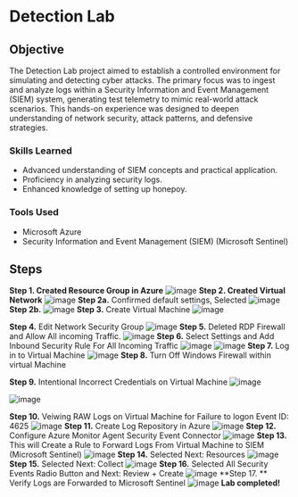 # Detection Lab

## Objective


The Detection Lab project aimed to establish a controlled environment for simulating and detecting cyber attacks. The primary focus was to ingest and analyze logs within a Security Information and Event Management (SIEM) system, generating test telemetry to mimic real-world attack scenarios. This hands-on experience was designed to deepen understanding of network security, attack patterns, and defensive strategies.

### Skills Learned


- Advanced understanding of SIEM concepts and practical application.
- Proficiency in analyzing security logs.
- Enhanced knowledge of setting up honepoy.


### Tools Used


- Microsoft Azure
- Security Information and Event Management (SIEM) (Microsoft Sentinel)

  
## Steps


**Step 1. **Created Resource Group in Azure****
![image](https://github.com/user-attachments/assets/2cf69984-ce03-4ee3-9ce3-5fc5a2038984)
**Step 2. Created Virtual Network**
![image](https://github.com/user-attachments/assets/3ccb56c1-84eb-43aa-8cae-a37b25cfedc8)
**Step 2a.** Confirmed default settings, Selected 
![image](https://github.com/user-attachments/assets/e3d186f8-33eb-4048-9574-15d846b2f9b3)
**Step 2b.**
![image](https://github.com/user-attachments/assets/e5cddb71-1c03-43d2-afea-1a68b750bc43)
**Step 3.** Create Virtual Machine
![image](https://github.com/user-attachments/assets/a5507dd0-4843-46ff-83aa-0797fad9e686)

**Step 4.** Edit Network Security Group
![image](https://github.com/user-attachments/assets/d0b517c1-c99f-4851-9255-9786b88ef420)
**Step 5.** Deleted RDP Firewall and Allow All incoming Traffic.
![image](https://github.com/user-attachments/assets/ebd81bd0-1386-4cba-879a-b8b5f87fdc0f)
**Step 6.** Select Settings and Add Inbound Security Rule For All Incoming Traffic
![image](https://github.com/user-attachments/assets/184522ac-517f-43fb-9252-fd4c4544f24a)
![image](https://github.com/user-attachments/assets/62916701-a132-4449-8bcb-2abd57bacf4e)
**Step 7.** Log in to Virtual Machine
![image](https://github.com/user-attachments/assets/482aff48-0fcb-47d3-9552-cab4a9845113)
**Step 8.** Turn Off Windows Firewall within virtual Machine

**Step 9.** Intentional Incorrect Credentials on Virtual Machine
![image](https://github.com/user-attachments/assets/1f72c9a1-444a-463c-906d-ea50e11a8479)

![image](https://github.com/user-attachments/assets/4b0bc9b5-cd4a-431f-8713-05b737d28914)

**Step 10.** Veiwing RAW Logs on Virtual Machine for Failure to logon Event ID: 4625
![image](https://github.com/user-attachments/assets/42989954-a35e-4147-b5b0-7daddbaf6c43)
**Step 11.** Create Log Repository in Azure
![image](https://github.com/user-attachments/assets/a42e2861-ca2d-452e-8779-3052685ec6ec)
**Step 12.** Configure Azure Monitor Agent Security Event Connector
![image](https://github.com/user-attachments/assets/b783c0be-705a-43fe-a6ce-a576ea4fe502)
**Step 13.** This will Create a Rule to Forward Logs From Virtual Machine to SIEM (Microsoft Sentinel)
![image](https://github.com/user-attachments/assets/87e3c7c4-aa52-4ece-91e1-92b738e5318e)
**Step 14.** Selected Next: Resources
![image](https://github.com/user-attachments/assets/852aee64-7403-4a80-a49a-f78820fde688)
**Step 15.** Selected Next: Collect
![image](https://github.com/user-attachments/assets/4a76aa3d-c085-4ee6-abdb-c8541cbe25e8)
**Step 16.** Selected All Security Events Radio Button and Next: Review + Create
![image](https://github.com/user-attachments/assets/3cc4d7ce-60bc-418d-8176-e2304b64b8a8)
**Step 17. ** Verify Logs are Forwarded to Microsoft Sentinel
![image](https://github.com/user-attachments/assets/da00c5c0-89b8-4db9-92a5-53b4faf94813)
**Lab completed!**




















